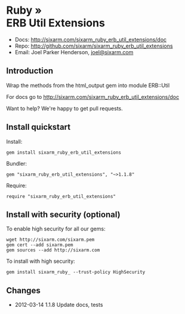 # Ruby » <br> ERB Util Extensions

* Docs: <http://sixarm.com/sixarm_ruby_erb_util_extensions/doc>
* Repo: <http://github.com/sixarm/sixarm_ruby_erb_util_extensions>
* Email: Joel Parker Henderson, <joel@sixarm.com>


## Introduction

Wrap the methods from the html_output gem into module ERB::Util

For docs go to <http://sixarm.com/sixarm_ruby_erb_util_extensions/doc>

Want to help? We're happy to get pull requests.


## Install quickstart

Install:

    gem install sixarm_ruby_erb_util_extensions

Bundler:

    gem "sixarm_ruby_erb_util_extensions", "~>1.1.8"

Require:

    require "sixarm_ruby_erb_util_extensions"


## Install with security (optional)

To enable high security for all our gems:

    wget http://sixarm.com/sixarm.pem
    gem cert --add sixarm.pem
    gem sources --add http://sixarm.com

To install with high security:

    gem install sixarm_ruby_ --trust-policy HighSecurity


## Changes

* 2012-03-14 1.1.8 Update docs, tests
